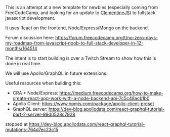 This is an attempt at a new template for newbies (especially coming from FreeCodeCamp, and looking for an update to [ClementineJS](http://www.clementinejs.com/tutorials/tutorial-beginner.html)) to fullstack javascript development.

It uses React on the frontend, Node/Express/Mongo on the backend.

Forum discussion here: <https://forum.freecodecamp.org/t/no-zero-days-my-roadmap-from-javascript-noob-to-full-stack-developer-in-12-months/164514>

The intent is to start building is over a Twitch Stream to show how this is done in real time.

We will use Apollo/GraphQL in future extensions.

Useful resources when building this:

- CRA + Node/Express: https://medium.freecodecamp.org/how-to-make-create-react-app-work-with-a-node-backend-api-7c5c48acb1b0
- Apollo Client: https://www.npmjs.com/package/apollo-client-preset
- GraphQL server: https://dev-blog.apollodata.com/react-graphql-tutorial-part-2-server-99d0528c7928

stopped at <https://dev-blog.apollodata.com/react-graphql-tutorial-mutations-764d7ec23c15>